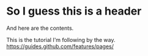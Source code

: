 # So I guess this is a header
And here are the contents.

This is the tutorial I'm following by the way.
https://guides.github.com/features/pages/
